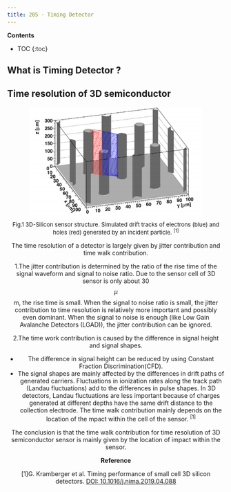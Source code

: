 ```yaml
---
title: 205 - Timing Detector  
---
```


**Contents**
* TOC
{:toc}

## What is Timing Detector ?
## Time resolution of 3D semiconductor

<center>
<img src="/images/3D_SiC_structure.png" width="400"/>
<center>
  
<center>
<font size=2 >
Fig.1  3D-Silicon sensor structure. Simulated drift tracks of electrons (blue) and holes (red) generated by an incident particle. <sup>[1]</sup>
</font>
</center>

The time resolution of a detector is largely given by jitter contribution and time walk contribution.  

1.The jitter contribution is determined by the ratio of the rise time of the signal waveform and signal to noise ratio. Due to the sensor cell of 3D sensor is only about 30 $$\mu$$ m, the rise time is small. When the signal to noise ratio is small, the jitter contribution to time resolution is relatively more important and possibly even dominant. When the signal to noise is enough (like Low Gain Avalanche Detectors (LGAD)), the jitter contribution can be ignored.

2.The time work contribution is caused by the difference in signal height and signal shapes. 
- The difference in signal height can be reduced by using Constant Fraction Discrimination(CFD). 
- The signal shapes are mainly affected by the differences in drift paths of generated carriers. Fluctuations in ionization rates along the track path (Landau fluctuations) add to the differences in pulse shapes. In 3D detectors, Landau fluctuations are less important because of charges generated at different depths have the same drift distance to the collection electrode. The time walk contribution mainly depends on the location of the mpact within the cell of the sensor. <sup>[1]</sup>

The conclusion is that the time walk contribution for time resolution of 3D semiconductor sensor is mainly given by the location of impact within the sensor.

**Reference**

[1]G. Kramberger et al. Timing performance of small cell 3D silicon detectors. [DOI: 10.1016/j.nima.2019.04.088](https://doi.org/10.1016/j.nima.2019.04.088)